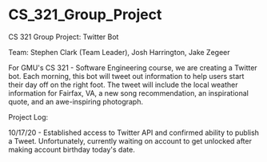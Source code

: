 # CS_321_Group_Project
CS 321 Group Project: Twitter Bot

Team: Stephen Clark (Team Leader), Josh Harrington, Jake Zegeer

For GMU's CS 321 - Software Engineering course, we are creating a Twitter bot. Each morning, this bot will tweet out information to help users start their day off on the right foot. The tweet will include the local weather information for Fairfax, VA, a new song recommendation, an inspirational quote, and an awe-inspiring photograph.

Project Log:
  
10/17/20 - Established access to Twitter API and confirmed ability to publish a Tweet. Unfortunately, currently waiting on account to get unlocked after making account birthday              today's date.
